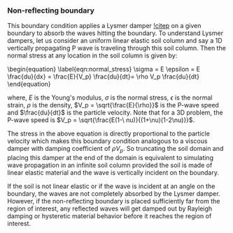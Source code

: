 ### Non-reflecting boundary

This boundary condition applies a Lysmer damper [!citep](lysmer1969finite) on a given boundary to
absorb the waves hitting the boundary. To understand Lysmer dampers, let us consider an uniform
linear elastic soil column and say a 1D vertically propagating P wave is traveling through this soil
column. Then the normal stress at any location in the soil column is given by:

\begin{equation}
\label{eqn:normal_stress}
\sigma = E \epsilon = E \frac{du}{dx} = \frac{E}{V_p} \frac{du}{dt}= \rho V_p \frac{du}{dt}
\end{equation}

where, $E$ is the Young's modulus, $\sigma$ is the normal stress, $\epsilon$ is the normal strain,
$\rho$ is the density, $V_p = \sqrt{\frac{E}{\rho}}$ is the P-wave speed and $\frac{du}{dt}$ is the
particle velocity. Note that for a 3D problem, the P-wave speed is $V_p = \sqrt{\frac{E(1-\
nu)}{(1+\nu)(1-2\nu)}}$.

The stress in the above equation is directly proportional to the particle velocity which makes this
boundary condition analogous to a viscous damper with damping coefficient of $\rho V_p$. So
truncating the soil domain and placing this damper at the end of the domain is equivalent to
simulating wave propagation in an infinite soil column provided the soil is made of linear elastic
material and the wave is vertically incident on the boundary.

If the soil is not linear elastic or if the wave is incident at an angle on the boundary, the waves
are not completely absorbed by the Lysmer damper. However, if the non-reflecting boundary is placed
sufficiently far from the region of interest, any reflected waves will get damped out by Rayleigh
damping or hysteretic material behavior before it reaches the region of interest.
